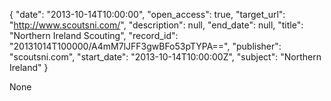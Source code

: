 {
  "date": "2013-10-14T10:00:00", 
  "open_access": true, 
  "target_url": "http://www.scoutsni.com/", 
  "description": null, 
  "end_date": null, 
  "title": "Northern Ireland Scouting", 
  "record_id": "20131014T100000/A4mM7lJFF3gwBFo53pTYPA==", 
  "publisher": "scoutsni.com", 
  "start_date": "2013-10-14T10:00:00Z", 
  "subject": "Northern Ireland"
}

None